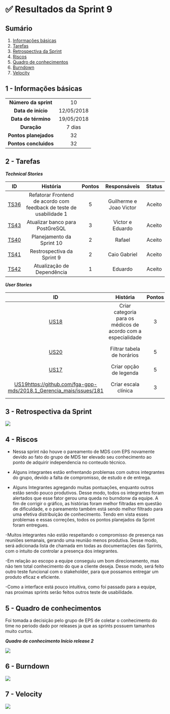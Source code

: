 

# ✅ Resultados da Sprint 9

## Sumário

1. [Informações básicas](#1---informações-básicas)
1. [Tarefas](#2---tarefas)
1. [Retrospectiva da Sprint](#3---retrospectiva-da-sprint)
1. [Riscos](#4---riscos)
1. [Quadro de conhecimentos](#5---quadro-de-conhecimentos)
1. [Burndown](#6---burndown)
1. [Velocity](#7---velocity)

## 1 - Informações básicas

| | |
|:--:|:--:|
|**Número da sprint**|10|
|**Data de início**|12/05/2018|
|**Data de término**|19/05/2018|
|**Duração**|7 dias|
|**Pontos planejados**|32|
|**Pontos concluidos**|32|


## 2 - Tarefas

***Technical Stories***


|ID|História|Pontos|Responsáveis|Status|
|:-:|:-----:|:----:|:----------:|:----:|
|[TS36](https://github.com/fga-gpp-mds/2018.1_Gerencia_mais/issues/155)| Refatorar Frontend de acordo com feedback de teste de usabilidade 1 |  5 | Guilherme e Joao Victor| Aceito  |
|[TS43](https://github.com/fga-gpp-mds/2018.1_Gerencia_mais/issues/193)| Atualizar banco para PostGreSQL | 3 | Victor e Eduardo | Aceito |
|[TS40](https://github.com/fga-gpp-mds/2018.1_Gerencia_mais/issues/178)| Planejamento da Sprint 10 | 2 | Rafael | Aceito     |
|[TS41](https://github.com/fga-gpp-mds/2018.1_Gerencia_mais/issues/184)| Restrospectiva da Sprint 9 | 2 | Caio Gabriel            | Aceito     |
|[TS42](https://github.com/fga-gpp-mds/2018.1_Gerencia_mais/issues/188)| Atualização de Dependência | 1 |  Eduardo           | Aceito     |



***User Stories***

|ID|História|Pontos|Responsáveis|Status|
|:-:|:-----:|:----:|:----------:|:----:|
|[US18](https://github.com/fga-gpp-mds/2018.1_Gerencia_mais/issues/180)| Criar categoria para os médicos de acordo com a especialidade | 3 | Victor e Joao Victor | Aceito     |
|[US20](https://github.com/fga-gpp-mds/2018.1_Gerencia_mais/issues/182)| Filtrar tabela de horários | 5 | Caio Beleza, Adrielly e Guilherme | Aceito |
|[US17](https://github.com/fga-gpp-mds/2018.1_Gerencia_mais/issues/179)| Criar opção de legenda | 5 | Victor e Joao Victor | Aceito |
|[US19]()https://github.com/fga-gpp-mds/2018.1_Gerencia_mais/issues/181| Criar escala clínica | 3 | Caio Beleza, Adrielly e Guilherme | Aceito |




## 3 - Retrospectiva da Sprint

<img src="{{site.baseurl }}/documentos/imagens/Sprint9/retrospectiva_s10.png">

## 4 - Riscos

- Nessa sprint não houve o pareamento de MDS com EPS novamente devido ao fato do grupo de MDS ter elevado seu conhecimento ao ponto de adquirir independencia no conteudo técnico.

- Alguns integrantes estão enfrentando problemas com outros integrantes do grupo, devido a falta de compromisso, de estudo e de entrega. 

- Alguns Integrantes agregando muitas pontuações, enquanto outros estão sendo pouco produtivos. Desse modo, todos os integrantes foram alertados que esse fator gerou uma queda no burndonw da equipe. A fim de corrigir o gráfico, as histórias foram melhor filtradas em questão de dificuldade, e o pareamento também está sendo melhor filtrado para uma efetiva distribuição de conhecimento. Tendo em vista esses problemas e essas correções, todos os pontos planejados da Sprint foram entregues.

-Muitos integrantes não estão respeitando o compromisso de presença nas reuniões semanais, gerando uma reunião menos produtiva. Desse modo, será adicionada lista de chamada em todas as documentações das Sprints, com o intuito de controlar a presença dos integrantes.

-Em relação ao escopo a equipe conseguiu um bom direcionamento, mas não tem total conhecimento do que a cliente deseja. Desse modo, será feito outro teste funcional com o stakeholder, para que possamos entregar um produto eficaz e eficiente.

-Como a interface está pouco intuitiva, como foi passado para a equipe, nas proximas sprints serão feitos outros teste de usabilidade.


## 5 - Quadro de conhecimentos

Foi tomada a decisição pelo grupo de EPS de coletar o conhecimento do time no periodo dado por releases ja que as sprints possuem tamanhos muito curtos.

***Quadro de conhecimento Início release 2***

<img src="{{site.baseurl}}/documentos/imagens/Sprint8/conhecimento_s8.png">

## 6 - Burndown

<img src="{{site.baseurl }}/documentos/imagens/Sprint9/burndown_s10.png">



## 7 - Velocity

<img src="{{site.baseurl }}/documentos/imagens/Sprint9/velocity_s10.png">

